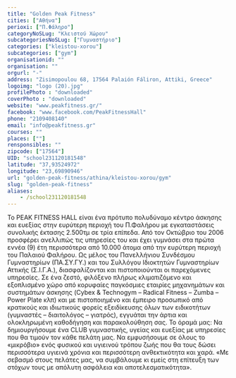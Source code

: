 ```yaml
---
title: "Golden Peak Fitness"
cities: ["Αθήνα"]
perioxi: ["Π.Φάληρο"]
categoryNoSLug: "Κλειστού Χώρου"
subcategoriesNoSLug: ["Γυμναστήριο"]
categories: ["kleistou-xorou"]
subcategories: ["gym"]
organisationid: ""
organisation: ""
orgurl: "-"
address: "Zisimopoulou 68, 17564 Palaión Fáliron, Attiki, Greece"
logoimg: "logo (20).jpg"
profilePhoto : "downloaded"
coverPhoto : "downloaded"
website: "www.peakfitness.gr/"
facebook: "www.facebook.com/PeakFitnessHall"
phone: "2109408140"
email: "info@peakfitness.gr"
courses: ""
places: [""]
rensponsibles: ""
zipcode: ["17564"]
UID: "school231120181548"
latitude: "37,93524972"
longitude: "23,69890946"
url: "golden-peak-fitness/athina/kleistou-xorou/gym"
slug: "golden-peak-fitness"
aliases:
    - /school231120181548
---
```





To PEAK FITNESS HALL είναι ένα πρότυπο πολυδύναμο κέντρο άσκησης και ευεξίας στην ευρύτερη περιοχή του Π.Φαλήρου με εγκαταστάσεις συνολικής έκτασης 2.500τμ σε τρία επίπεδα. Από τον Οκτώβριο του 2006 προσφέρει ανελλιπώς τις υπηρεσίες του και έχει γυμνάσει στα πρώτα εννέα (9) έτη περισσότερα από 10.000 άτομα από την ευρύτερη περιοχή του Παλαιού Φαλήρου. Ως μέλος του Πανελλήνιου Συνδέσμου Γυμναστηρίων (ΠΑ.ΣΥ.ΓΥ.) και του Συλλόγου Ιδιοκτητών Γυμναστηρίων Αττικής (Σ.Ι.Γ.Α.), διασφαλίζονται και πιστοποιούνται οι παρεχόμενες υπηρεσίες. Σε ένα ζεστό, φιλόξενο πλήρως κλιματιζόμενο και εξοπλισμένο χώρο από κορυφαίες παγκόσμιες εταιρίες μηχανημάτων και συστημάτων άσκησης (Cybex &amp; Technogym – Radical Fitness – Zumba – Power Plate κλπ) και με πιστοποιημένο και έμπειρο προσωπικό από κρατικούς και ιδιωτικούς φορείς εξειδίκευσης όλων των ειδικοτήτων (γυμναστές – διαιτολόγος – γιατρός), εγγυάται την άρτια και ολοκληρωμένη καθοδήγηση και παρακολούθηση σας. Το όραμά μας: Να δημιουργήσουμε ένα CLUB γυμναστικής, υγείας και ευεξίας με υπηρεσίες που θα τιμούν τον κάθε πελάτη μας. Να εμφυσήσουμε σε όλους το «μικρόβιο» ενός φυσικού και υγιεινού τρόπου ζωής που θα τους δώσει περισσότερα υγιεινά χρόνια και περισσότερη ανθεκτικότητα και χαρά. «Με σεβασμό στους πελάτες μας, να συμβάλουμε κι εμείς στη επίτευξη των στόχων τους με απόλυτη ασφάλεια και αποτελεσματικότητα».